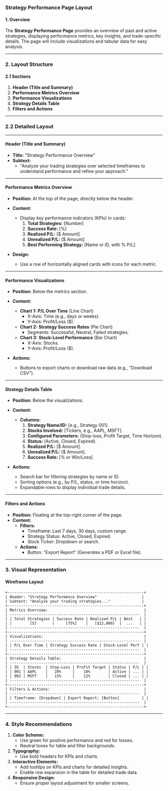 ### **Strategy Performance Page Layout**

#### **1. Overview**
The **Strategy Performance Page** provides an overview of past and active strategies, displaying performance metrics, key insights, and trade-specific details. The page will include visualizations and tabular data for easy analysis.

---

### **2. Layout Structure**

#### **2.1 Sections**
1. **Header (Title and Summary)**  
2. **Performance Metrics Overview**  
3. **Performance Visualizations**  
4. **Strategy Details Table**  
5. **Filters and Actions**

---

### **2.2 Detailed Layout**

---

#### **Header (Title and Summary)**  
- **Title:** "Strategy Performance Overview"  
- **Subtext:**  
  - "Analyze your trading strategies over selected timeframes to understand performance and refine your approach."

---

#### **Performance Metrics Overview**  
- **Position:** At the top of the page, directly below the header.  
- **Content:**  
  - Display key performance indicators (KPIs) in cards:  
    1. **Total Strategies:** [Number]  
    2. **Success Rate:** [%]  
    3. **Realized P/L:** [$ Amount]  
    4. **Unrealized P/L:** [$ Amount]  
    5. **Best Performing Strategy:** [Name or ID, with % P/L]  

- **Design:**  
  - Use a row of horizontally aligned cards with icons for each metric.

---

#### **Performance Visualizations**  
- **Position:** Below the metrics section.  
- **Content:**  
  - **Chart 1:** **P/L Over Time** (Line Chart)  
    - X-Axis: Time (e.g., days or weeks).  
    - Y-Axis: Profit/Loss ($).  
  - **Chart 2:** **Strategy Success Rates** (Pie Chart)  
    - Segments: Successful, Neutral, Failed strategies.  
  - **Chart 3:** **Stock-Level Performance** (Bar Chart)  
    - X-Axis: Stocks.  
    - Y-Axis: Profit/Loss ($).  

- **Actions:**  
  - Buttons to export charts or download raw data (e.g., "Download CSV").

---

#### **Strategy Details Table**  
- **Position:** Below the visualizations.  
- **Content:**  
  - **Columns:**  
    1. **Strategy Name/ID:** [e.g., Strategy 001].  
    2. **Stocks Involved:** [Tickers, e.g., AAPL, MSFT].  
    3. **Configured Parameters:** (Stop-loss, Profit Target, Time Horizon).  
    4. **Status:** (Active, Closed, Expired).  
    5. **Realized P/L:** [$ Amount].  
    6. **Unrealized P/L:** [$ Amount].  
    7. **Success Rate:** [% or Win/Loss].  

- **Actions:**  
  - Search bar for filtering strategies by name or ID.  
  - Sorting options (e.g., by P/L, status, or time horizon).  
  - Expandable rows to display individual trade details.

---

#### **Filters and Actions**  
- **Position:** Floating at the top-right corner of the page.  
- **Content:**  
  - **Filters:**  
    - Timeframe: Last 7 days, 30 days, custom range.  
    - Strategy Status: Active, Closed, Expired.  
    - Stock Ticker: Dropdown or search.  
  - **Actions:**  
    - Button: "Export Report" (Generates a PDF or Excel file).  

---

### **3. Visual Representation**

#### **Wireframe Layout**  
```
+-------------------------------------------------------------+
| Header: "Strategy Performance Overview"                    |
| Subtext: "Analyze your trading strategies..."              |
+-------------------------------------------------------------+
| Metrics Overview:                                           |
| ----------------------------------------------------------  |
| | Total Strategies | Success Rate | Realized P/L | Best   | |
| |        [5]       |     [75%]    |   [$12,000]  |  ...   | |
| ----------------------------------------------------------  |
+-------------------------------------------------------------+
| Visualizations:                                             |
| ----------------------------------------------------------  |
| | P/L Over Time | Strategy Success Rate | Stock-Level Perf | |
| ----------------------------------------------------------  |
+-------------------------------------------------------------+
| Strategy Details Table:                                     |
| ----------------------------------------------------------  |
| | ID  | Stocks  | Stop-Loss | Profit Target | Status | P/L | |
| | 001 | AAPL    |   20%     |    10%        | Active | ... | |
| | 002 | MSFT    |   15%     |    12%        | Closed | ... | |
| ----------------------------------------------------------  |
+-------------------------------------------------------------+
| Filters & Actions:                                          |
| ----------------------------------------------------------  |
| | Timeframe: [Dropdown] | Export Report: [Button]          | |
| ----------------------------------------------------------  |
+-------------------------------------------------------------+
```

---

### **4. Style Recommendations**

1. **Color Scheme:**  
   - Use green for positive performance and red for losses.  
   - Neutral tones for table and filter backgrounds.  
2. **Typography:**  
   - Use bold headers for KPIs and charts.  
3. **Interactive Elements:**  
   - Add tooltips on KPIs and charts for detailed insights.  
   - Enable row expansion in the table for detailed trade data.  
4. **Responsive Design:**  
   - Ensure proper layout adjustment for smaller screens.

